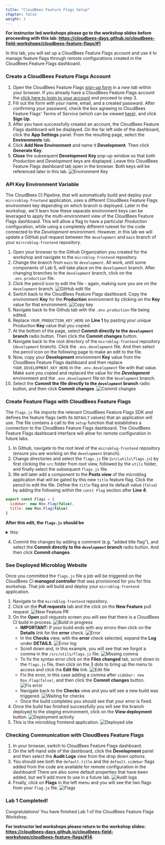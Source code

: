 ```yaml
---
title: "CloudBees Feature Flags Setup"
chapter: false
weight: 3
--- 
```


**For instructor led workshops please go to the workshop slides before proceeding with this lab: https://cloudbees-days.github.io/cloudbees-field-workshops/cloudbees-feature-flags/#1**

In this lab, you will set up a CloudBees Feature Flags account and use it to manage feature flags through remote configurations created in the CloudBees Feature Flags dashboard.

### Create a CloudBees Feature Flags Account

1. Open the CloudBees Feature Flags [sign-up form](https://rollout.io/sign-up/) in a _new tab_ within your browser. If you already have a CloudBees Feature Flags account the [click here to login to your account](https://app.rollout.io/login) and proceed to step 3.
2. Fill out the form with your name, email, and a created password. After confirming your password, check the box agreeing to CloudBees Feature Flags' Terms of Service (which can be viewed [here](https://docs.cloudbees.com/docs/cloudbees-common/latest/subscription-agreement/)), and click **Sign Up**.
3. After you have successfully created an account, the CloudBees Feature Flags dashboard will be displayed. On the far left side of the dashboard, click the **App Settings** panel. From the resulting page, select the **Environments** tab.
4. Click **Add New Environment** and name it **Development**. Then click **Generate Key**.
5. **Close** the subsequent **Development Key** pop-up window so that both _Production_ and _Development_ keys are displayed. Leave this CloudBees Feature Flags dashboard tab open in the browser. Both keys will be referenced later in this lab.
![Environment Key](images/RolloutEnvKey.png?width=50pc)

### API Key Environment Variable

The CloudBees CI Pipeline, that will automatically build and deploy your `mircroblog-frontend` application, uses a different CloudBees Feature Flags environment key depending on which branch is deployed. Later in the workshop, we'll learn how these separate environment keys can be leveraged to apply the multi-environment view of the CloudBees Feature Flags dashboard. This will allow a flag to have a particular *Production* configuration, while using a completely different ruleset for the code connected to the *Development* environment. However, in this lab we will update a GitHub pull request between the `development` and `main` branch of your  `mircroblog-frontend` repository.

1. Open your browser to the Github Organization you created for the workshop and navigate to the `microblog-frontend` repository.
2. Change the branch from `main` to `development`. All work, until some components of Lab 5, will take place on the `development` branch. After changing branches to the `development` branch, click on the `.env.production` file.
3. Click the pencil icon to edit the file - again, making sure you are on the `development` branch. ![GitHub edit file](images/pencilEdit.png?width=50pc)
1. Switch back to the CloudBees Feature Flags dashboard. Copy the environment **Key** for the **Production** environment by clicking on the **Key** value for that environment. ![Copy key](images/copy-key.png?width=50pc)
2. Navigate back to the Github tab with the `.env.production` file being edited.
3. Replace `YOUR_PRODUCTION_KEY_HERE` on **Line 1** by pasting your unique Production **Key** value that you copied.
4. At the bottom of the page, select **Commit directly to the `development` branch** radio button. Then click the **Commit changes** button.
5. Navigate back to the root directory of the `microblog-frontend` repository (`development` branch). Click the `.env.development` file. And then select the pencil icon on the following page to make an edit to the file.
6. Now, copy your **Development** environment **Key** value from the CloudBees Feature Flags dashboard and then replace `YOUR_DEVELOPMENT_KEY_HERE` in the `.env.development` file with that value. Make sure you copied and replaced the value for the ***Development*** environment and the `.env.development` file on the `development` branch.
7. Select the **Commit the file directly to the `development` branch** radio button, and then click **Commit changes**.
![Commit changes](images/commitChanges.png?width=50pc)

### Create Feature Flags with CloudBees Feature Flags

The `flags.js` file imports the relevant CloudBees Feature Flags SDK and defines the feature flags (with its `DEFAULT` values) that an application will use. The file contains a call to the `setup` function that establishes a connection to the CloudBees Feature Flags dashboard. The CloudBees Feature Flags dashboard interface will allow for remote configuration in future labs.

1. In Github, navigate to the root level of the `microblog-frontend` repository (ensure you are working on the `development` branch).
2. Change directories and select the `flags.js` file (`src\utils\flags.js`) by first clicking the `src` folder from root view, followed by the `utils` folder, and finally select the subsequent `flags.js` file.
3. We will later add a component to the **Posts view** of the microblog application that will be gated by this new `title` feature flag. Click the pencil to edit the file. Define the `title` flag and its default value (`false`) by adding the following within the `const Flag` section after **Line 4**:
```javascript
export const Flags = {
  sidebar: new Rox.Flag(false),
  title: new Rox.Flag(false)
}
```

**After this edit, the `flags.js` should be**
<details><summary>this:</summary>

```javascript
import Rox from 'rox-browser'

export const Flags = {
  sidebar: new Rox.Flag(false),
  title: new Rox.Flag(false)
}

async function initRollout () {
  const options = {
  }

  Rox.register('default', Flags)
  await Rox.setup(process.env.VUE_APP_ROLLOUT_KEY, options)
}

initRollout().then(function () {
  console.log('Done loading Rollout')
})
```
</details>

4. Commit the changes by adding a comment (e.g. "added title flag"), and select the **Commit directly to the `development` branch** radio button. And then click **Commit changes**.


### See Deployed Microblog Website

Once you committed the `flags.js` file a job will be triggered on the CloudBees CI ***managed controller*** that was provisioned for you for this workshop. That job will build and deploy your `microblog-frontend` application.

1. Navigate to the `microblog-frontend` repository.
2. Click on the **Pull requests** tab and the click on the **New Feature** pull request. ![New Feature PR](new-feature-pr.png?width=50pc)
3. On the **Open** pull requests screen you will see that there is a CloudBees CI build in process. ![Build in progress](images/building.png?width=50pc)
   - **IMPORTANT:** If your build ends with any errors then click on the **Details** link for the **error** check. ![Error](images/pr-error.png?width=50pc)
   - In the **Checks** view, with the **error** check selected, expand the **Log** under **DETAILS**. ![Error log](images/error-log.png?width=50pc)
   - Scroll down and, in this example, you will see that we forgot a comma in the `/src/utils/flags.js` file. ![Missing comma](images/missing-comma.png?width=50pc)
   - To fix the syntax error click on the **Files changed** tab, scroll down to the `flags.js` file, then click on the 3 dots to bring up the menu to access and click the **Edit file** link. ![Edit file](images/edit-file.png?width=50pc)
   - Fix the error, in this case adding a comma after `sidebar: new Rox.Flag(false)`, and then click the **Commit changes** button. ![Fix error](images/fix-error.png?width=50pc)
   - Navigate back to the **Checks** view and you will see a new build was triggered. ![Waiting for checks](images/checks-waiting.png?width=50pc)
   - Once the build completes you should see that your error is fixed. 
4. Once the build has finished successfully you will see the branch deployed to the *staging* environment, click on the **View deployment** button. ![Deployment activity](images/view-deployment.png?width=50pc)
5. This is the microblog frontend application.
![Deployed site](images/microblogWebsite.png?width=50pc)


### Checking Communication with CloudBees Feature Flags

1. In your browser, switch to CloudBees Feature Flags dashboard.
2. On the left-hand side of the dashboard, click the **Development** panel and then select the **Audit Logs** view from the drop down options.
3. You should see both the `default.title` and the `default.sidebar` flags added from the code are available for remote configuration in the dashboard! There are also some default properties that have been added, but we'll add more to use in a future lab. ![Audit logs](images/auditLogs.png?width=50pc)
4. Finally, click on **Flags** in the left menu and you will see the two flags from your `flag.js` file. ![Flags](images/dashboard-flags.png?width=50pc)

### Lab 1 Completed!
Congratulations! You have finished Lab 1 of the CloudBees Feature Flags Workshop.

**For instructor led workshops please return to the workshop slides: https://cloudbees-days.github.io/cloudbees-field-workshops/cloudbees-feature-flags/#14.**
